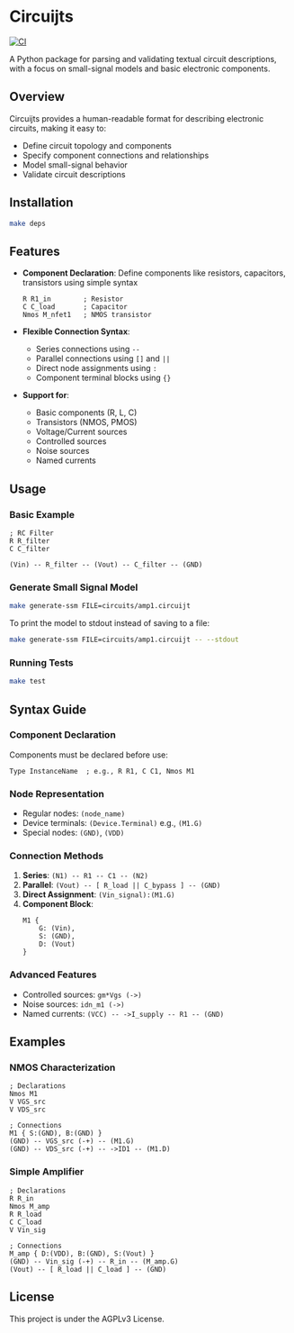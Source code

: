 # Circuijts

[![CI](https://github.com/USERNAME/circuijts/actions/workflows/ci.yml/badge.svg)](https://github.com/Kreijstal/circuijts/actions/workflows/ci.yml)

A Python package for parsing and validating textual circuit descriptions, with a focus on small-signal models and basic electronic components.

## Overview

Circuijts provides a human-readable format for describing electronic circuits, making it easy to:
- Define circuit topology and components
- Specify component connections and relationships
- Model small-signal behavior
- Validate circuit descriptions

## Installation

```bash
make deps
```

## Features

- **Component Declaration**: Define components like resistors, capacitors, transistors using simple syntax
  ```
  R R1_in        ; Resistor
  C C_load       ; Capacitor
  Nmos M_nfet1   ; NMOS transistor
  ```

- **Flexible Connection Syntax**:
  - Series connections using `--`
  - Parallel connections using `[]` and `||`
  - Direct node assignments using `:`
  - Component terminal blocks using `{}`

- **Support for**:
  - Basic components (R, L, C)
  - Transistors (NMOS, PMOS)
  - Voltage/Current sources
  - Controlled sources
  - Noise sources
  - Named currents

## Usage

### Basic Example

```circuijts
; RC Filter
R R_filter
C C_filter

(Vin) -- R_filter -- (Vout) -- C_filter -- (GND)
```

### Generate Small Signal Model

```bash
make generate-ssm FILE=circuits/amp1.circuijt
```

To print the model to stdout instead of saving to a file:
```bash
make generate-ssm FILE=circuits/amp1.circuijt -- --stdout
```

### Running Tests

```bash
make test
```

## Syntax Guide

### Component Declaration
Components must be declared before use:
```circuijts
Type InstanceName  ; e.g., R R1, C C1, Nmos M1
```

### Node Representation
- Regular nodes: `(node_name)`
- Device terminals: `(Device.Terminal)` e.g., `(M1.G)`
- Special nodes: `(GND)`, `(VDD)`

### Connection Methods
1. **Series**: `(N1) -- R1 -- C1 -- (N2)`
2. **Parallel**: `(Vout) -- [ R_load || C_bypass ] -- (GND)`
3. **Direct Assignment**: `(Vin_signal):(M1.G)`
4. **Component Block**:
   ```circuijts
   M1 {
       G: (Vin),
       S: (GND),
       D: (Vout)
   }
   ```

### Advanced Features
- Controlled sources: `gm*Vgs (->)`
- Noise sources: `idn_m1 (->)`
- Named currents: `(VCC) -- ->I_supply -- R1 -- (GND)`

## Examples

### NMOS Characterization
```circuijts
; Declarations
Nmos M1
V VGS_src
V VDS_src

; Connections
M1 { S:(GND), B:(GND) }
(GND) -- VGS_src (-+) -- (M1.G)
(GND) -- VDS_src (-+) -- ->ID1 -- (M1.D)
```

### Simple Amplifier
```circuijts
; Declarations
R R_in
Nmos M_amp
R R_load
C C_load
V Vin_sig

; Connections
M_amp { D:(VDD), B:(GND), S:(Vout) }
(GND) -- Vin_sig (-+) -- R_in -- (M_amp.G)
(Vout) -- [ R_load || C_load ] -- (GND)
```

## License

This project is under the AGPLv3 License.
